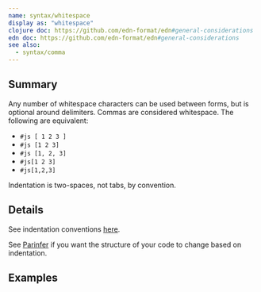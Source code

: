 ```yaml
---
name: syntax/whitespace
display as: "whitespace"
clojure doc: https://github.com/edn-format/edn#general-considerations
edn doc: https://github.com/edn-format/edn#general-considerations
see also:
  - syntax/comma
---
```


## Summary

Any number of whitespace characters can be used between forms, but is
optional around delimiters. Commas are considered whitespace.
The following are equivalent:

- `#js [ 1 2 3 ]`
- `#js [1 2 3]`
- `#js [1, 2, 3]`
- `#js[1 2 3]`
- `#js[1,2,3]`

Indentation is two-spaces, not tabs, by convention.

## Details

See indentation conventions [here](https://github.com/bbatsov/clojure-style-guide#source-code-layout--organization).

See [Parinfer] if you want the structure of your code to change based on
indentation.

[Parinfer]:http://shaunlebron.github.io/parinfer

## Examples
